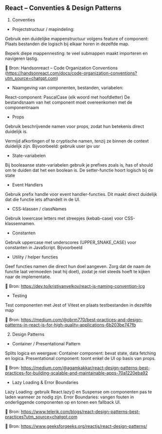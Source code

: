 ## React – Conventies & Design Patterns

1. Conventies

- Projectstructuur / mapindeling:

Gebruik een duidelijke mappenstructuur volgens feature of component: Plaats bestanden die logisch bij elkaar horen in dezelfde map.

Beperk diepe mappen­nesting: te veel submappen maakt importeren en navigeren lastig.

🔗 Bron: Handsonreact – Code Organization Conventions (https://handsonreact.com/docs/code-organization-conventions?utm_source=chatgpt.com)

- Naamgeving van componenten, bestanden, variabelen:

React-component: PascalCase (elk woord met hoofdletter)
De bestandsnaam van het component moet overeenkomen met de componentnaam

- Props

Gebruik beschrijvende namen voor props, zodat hun betekenis direct duidelijk is.

Vermijd afkortingen of te cryptische namen, tenzij ze binnen de context duidelijk zijn.
Bijvoorbeeld: gebruik user ipv usr

- State-variabelen

Bij booleaanse state-variabelen gebruik je prefixes zoals is, has of should om te duiden dat het een boolean is.
De setter-functie hoort logisch bij de state

- Event Handlers

Gebruik prefix handle voor event handler-functies. Dit maakt direct duidelijk dat die functie iets afhandelt in de UI.

- CSS-klassen / classNames

Gebruik lowercase letters met streepjes (kebab-case) voor CSS-klassennamen.

- Constanten

Gebruik uppercase met underscores (UPPER_SNAKE_CASE) voor constanten in JavaScript.
Bijvoorbeeld

- Utility / helper functies

Geef functies namen die direct hun doel aangeven. Zorg dat de naam de functie laat vermoeden (wat hij doet), zodat je niet steeds hoeft te kijken naar de implementatie.

🔗 Bron: https://dev.to/kristiyanvelkov/react-js-naming-convention-lcg

- Testing

Test componenten met Jest of Vitest en plaats testbestanden in dezelfde map

🔗 Bron: https://medium.com/@obrm770/best-practices-and-design-patterns-in-react-js-for-high-quality-applications-6b203be747fb

2. Design Patterns

- Container / Presentational Pattern

Splits logica en weergave: Container component: bevat state, data fetching en logica.
Presentational component: toont enkel de UI op basis van props.

🔗 Bron: https://medium.com/@agamkakkar/react-design-patterns-best-practices-for-building-scalable-and-maintainable-apps-70a1220eba92

- Lazy Loading & Error Boundaries

Lazy Loading: gebruik React.lazy() en Suspense om componenten pas te laden wanneer ze nodig zijn. Error Boundaries: vangen fouten in onderliggende componenten op en tonen een fallback UI.

🔗 Bron: https://www.telerik.com/blogs/react-design-patterns-best-practices?utm_source=chatgpt.com

🔗 Bron: https://www.geeksforgeeks.org/reactjs/react-design-patterns/
